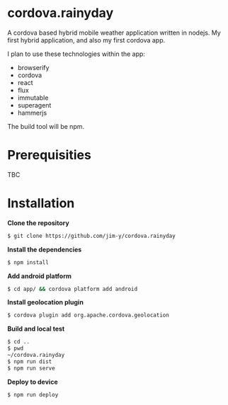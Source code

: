 cordova.rainyday
================

A cordova based hybrid mobile weather application written in nodejs. My first hybrid application, and also my first cordova app. 

I plan to use these technologies within the app:

* browserify
* cordova
* react
* flux
* immutable
* superagent
* hammerjs

The build tool will be npm.

# Prerequisities

TBC

# Installation

**Clone the repository** 

```bash
$ git clone https://github.com/jim-y/cordova.rainyday
```

**Install the dependencies**

```bash
$ npm install
```

**Add android platform**

```bash
$ cd app/ && cordova platform add android
```

**Install geolocation plugin**

```bash
$ cordova plugin add org.apache.cordova.geolocation
```

**Build and local test**

```bash
$ cd ..
$ pwd
~/cordova.rainyday
$ npm run dist
$ npm run serve
```

**Deploy to device**

```bash
$ npm run deploy
```
